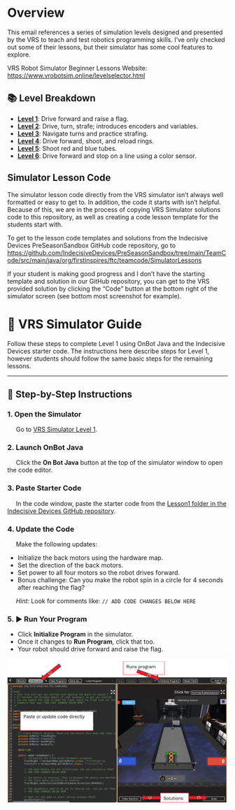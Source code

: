 # Overview

This email references a series of simulation levels designed and presented by the VRS to teach and test robotics programming skills. I’ve only checked out some of their lessons, but their simulator has some cool features to explore.

VRS Robot Simulator Beginner Lessons Website: <https://www.vrobotsim.online/levelselector.html>

## 📚 Level Breakdown

- [**Level 1**](https://www.vrobotsim.online/level1.html): Drive forward and raise a flag.
- [**Level 2**](https://www.vrobotsim.online/level2.html): Drive, turn, strafe; introduces encoders and variables.
- [**Level 3**](https://www.vrobotsim.online/level3.html): Navigate turns and practice strafing.
- [**Level 4**](https://www.vrobotsim.online/level4.html): Drive forward, shoot, and reload rings.
- [**Level 5**](https://www.vrobotsim.online/level5.html): Shoot red and blue tubes.
- [**Level 6**](https://www.vrobotsim.online/level6.html): Drive forward and stop on a line using a color sensor.

## Simulator Lesson Code

The simulator lesson code directly from the VRS simulator isn’t always well formatted or easy to get to. In addition, the code it starts with isn’t helpful. Because of this, we are in the process of copying VRS Simulator solutions code to this repository, as well as creating a code lesson template for the students start with.  

To get to the lesson code templates and solutions from the Indecisive Devices PreSeasonSandbox GitHub code repository, go to <https://github.com/IndecisiveDevices/PreSeasonSandbox/tree/main/TeamCode/src/main/java/org/firstinspires/ftc/teamcode/SimulatorLessons>

If your student is making good progress and I don’t have the starting template and solution in our GitHub repository, you can get to the VRS provided solution by clicking the “Code” button at the bottom right of the simulator screen (see bottom most screenshot for example).

# 🚀 VRS Simulator Guide

Follow these steps to complete Level 1 using OnBot Java and the Indecisive Devices starter code. The instructions here describe steps for Level 1, however students should follow the same basic steps for the remaining lessons.

---

## 🧭 Step-by-Step Instructions

### 1. Open the Simulator

&nbsp;&nbsp;&nbsp;&nbsp;
Go to [VRS Simulator Level 1](https://www.vrobotsim.online/level1.html).

### 2. Launch OnBot Java

&nbsp;&nbsp;&nbsp;&nbsp;
Click the **On Bot Java** button at the top of the simulator window to open the code editor.

### 3. Paste Starter Code

&nbsp;&nbsp;&nbsp;&nbsp;
In the code window, paste the starter code from the [Lesson1 folder in the Indecisive Devices GitHub repository](https://github.com/IndecisiveDevices/PreSeasonSandbox/tree/main/TeamCode/src/main/java/org/firstinspires/ftc/teamcode/SimulatorLessons/Lesson1).

### 4. Update the Code

&nbsp;&nbsp;&nbsp;&nbsp;
    Make the following updates:
&nbsp;&nbsp;&nbsp;&nbsp;

- Initialize the back motors using the hardware map.
- Set the direction of the back motors.
- Set power to all four motors so the robot drives forward.
- Bonus challenge: Can you make the robot spin in a circle for 4 seconds after reaching the flag?

&nbsp;&nbsp;&nbsp;&nbsp;
*Hint*: Look for comments like: `// ADD CODE CHANGES BELOW HERE`

### 5. ▶️ Run Your Program

- Click **Initialize Program** in the simulator.
- Once it changes to **Run Program**, click that too.
- Your robot should drive forward and raise the flag.

![Lesson 1 Screenshot](VRS_Screenshot.png)
